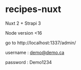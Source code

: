 # recipes-nuxt
Nuxt 2 + Strapi 3

Node version <16 

go to http://localhost:1337/admin/

username : demo@demo.ca

password : Demo1234
